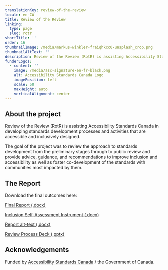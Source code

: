 ```yaml
---
translationKey: review-of-the-review
locale: en-CA
title: Review of the Review
linking:
  type: page
  slug: rotr
shortTitle: ''
order: 16
thumbnailImage: /media/markus-winkler-fraiqhkcc0-unsplash_crop.png
thumbnailAltText: ''
description: Review of the Review (RotR) is assisting Accessibility Standards Canada in developing standards development processes and activities that are accessible and inclusively designed.
funderLogos:
  - content: ''
    image: /media/asc-signature-en-fr-black.png
    alt: Accessibility Standards Canada Logo
    imagePosition: left
    scale: 50
    maxHeight: auto
    verticalAlignment: center
---
```

## About the project

Review of the Review (RotR) is assisting Accessibility Standards Canada in developing standards development processes and activities that are accessible and inclusively designed.

The goal of the project was to review the approach to standards development from the preliminary stages through to public review and provide advice, guidance, and recommendations to improve inclusion and accessibility as well as foster co-development of the standards with communities most impacted by them.

## The Report

Download the final outcomes here:

[Final Report (.docx)](/media/a-review-of-the-standards-development-process-final.docx)

[Inclusion Self-Assessment Instrument (.docx)](/media/inclusion-self-assessment-instrument.docx)

[Report alt-text (.docx)](/media/report-alt-text.docx)

[Review Process Deck (.pptx)](/media/reviewprocessdeck.pptx)

## Acknowledgements

Funded by [Accessibility Standards Canada](https://accessible.canada.ca/) / the Government of Canada.
